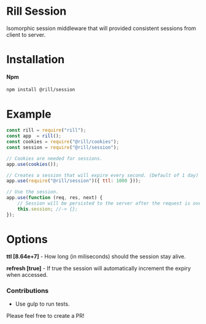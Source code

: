# Rill Session
Isomorphic session middleware that will provided consistent sessions from client to server.

# Installation

#### Npm
```console
npm install @rill/session
```

# Example

```javascript
const rill = require("rill");
const app  = rill();
const cookies = require("@rill/cookies");
const session = require("@rill/session");

// Cookies are needed for sessions.
app.use(cookies());

// Creates a session that will expire every second. (Default of 1 day)
app.use(require("@rill/session")({ ttl: 1000 }));

// Use the session.
app.use(function (req, res, next) {
	// Session will be persisted to the server after the request is over.
	this.session; //-> {};
});
```

# Options

**ttl [8.64e+7]** - How long (in miliseconds) should the session stay alive.

**refresh [true]** - If true the session will automatically increment the expiry when accessed.


### Contributions

* Use gulp to run tests.

Please feel free to create a PR!
